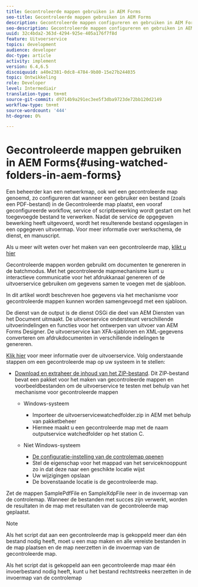 ```yaml
---
title: Gecontroleerde mappen gebruiken in AEM Forms
seo-title: Gecontroleerde mappen gebruiken in AEM Forms
description: Gecontroleerde mappen configureren en gebruiken in AEM Forms
seo-description: Gecontroleerde mappen configureren en gebruiken in AEM Forms
uuid: 32c4bda2-363d-4294-925e-405a176f7f8d
feature: Uitvoerservice
topics: development
audience: developer
doc-type: article
activity: implement
version: 6.4,6.5
discoiquuid: a40e2381-0dc8-4784-9b80-15e27b244035
topic: Ontwikkeling
role: Developer
level: Intermediair
translation-type: tm+mt
source-git-commit: d9714b9a291ec3ee5f3dba9723de72bb120d2149
workflow-type: tm+mt
source-wordcount: '444'
ht-degree: 0%

---
```



# Gecontroleerde mappen gebruiken in AEM Forms{#using-watched-folders-in-aem-forms}

Een beheerder kan een netwerkmap, ook wel een gecontroleerde map genoemd, zo configureren dat wanneer een gebruiker een bestand (zoals een PDF-bestand) in de Gecontroleerde map plaatst, een vooraf geconfigureerde workflow, service of scriptbewerking wordt gestart om het toegevoegde bestand te verwerken. Nadat de service de opgegeven bewerking heeft uitgevoerd, wordt het resulterende bestand opgeslagen in een opgegeven uitvoermap. Voor meer informatie over werkschema, de dienst, en manuscript.

Als u meer wilt weten over het maken van een gecontroleerde map, [klikt u hier](https://helpx.adobe.com/experience-manager/6-4/forms/using/Creating-Configure-watched-folder.html)

Gecontroleerde mappen worden gebruikt om documenten te genereren in de batchmodus. Met het gecontroleerde mapmechanisme kunt u interactieve communicatie voor het afdrukkanaal genereren of de uitvoerservice gebruiken om gegevens samen te voegen met de sjabloon.

In dit artikel wordt beschreven hoe gegevens via het mechanisme voor gecontroleerde mappen kunnen worden samengevoegd met een sjabloon.

De dienst van de output is de dienst OSGi die deel van AEM Diensten van het Document uitmaakt. De uitvoerservice ondersteunt verschillende uitvoerindelingen en functies voor het ontwerpen van uitvoer van AEM Forms Designer. De uitvoerservice kan XFA-sjablonen en XML-gegevens converteren om afdrukdocumenten in verschillende indelingen te genereren.

[Klik hier](https://helpx.adobe.com/aem-forms/6/output-service.html) voor meer informatie over de uitvoerservice.
Volg onderstaande stappen om een gecontroleerde map op uw systeem in te stellen:
* [Download en extraheer de inhoud van het ZIP-bestand](assets/outputservicewatchedfolderkt.zip). Dit ZIP-bestand bevat een pakket voor het maken van gecontroleerde mappen en voorbeeldbestanden om de uitvoerservice te testen met behulp van het mechanisme voor gecontroleerde mappen
   * Windows-systeem

      * Importeer de uitvoerservicewatchedfolder.zip in AEM met behulp van pakketbeheer
      * Hiermee maakt u een gecontroleerde map met de naam outputservice watchedfolder op het station C.
   * Niet Windows-systeem
      * [De configuratie-instelling van de controlemap openen](http://localhost:4502/crx/de/index.jsp#/etc/fd/watchfolder/config/outputservice)
      * Stel de eigenschap voor het mappad van het serviceknooppunt zo in dat deze naar een geschikte locatie wijst
      * Uw wijzigingen opslaan
      * De bovenstaande locatie is de gecontroleerde map.

Zet de mappen SamplePdfFile en SampleXdpFile neer in de invoermap van de controlemap. Wanneer de bestanden met succes zijn verwerkt, worden de resultaten in de map met resultaten van de gecontroleerde map geplaatst.


>[!NOTE]
>
>Als het script dat aan een gecontroleerde map is gekoppeld meer dan één bestand nodig heeft, moet u een map maken en alle vereiste bestanden in de map plaatsen en de map neerzetten in de invoermap van de gecontroleerde map.
>
>Als het script dat is gekoppeld aan een gecontroleerde map maar één invoerbestand nodig heeft, kunt u het bestand rechtstreeks neerzetten in de invoermap van de controlemap

